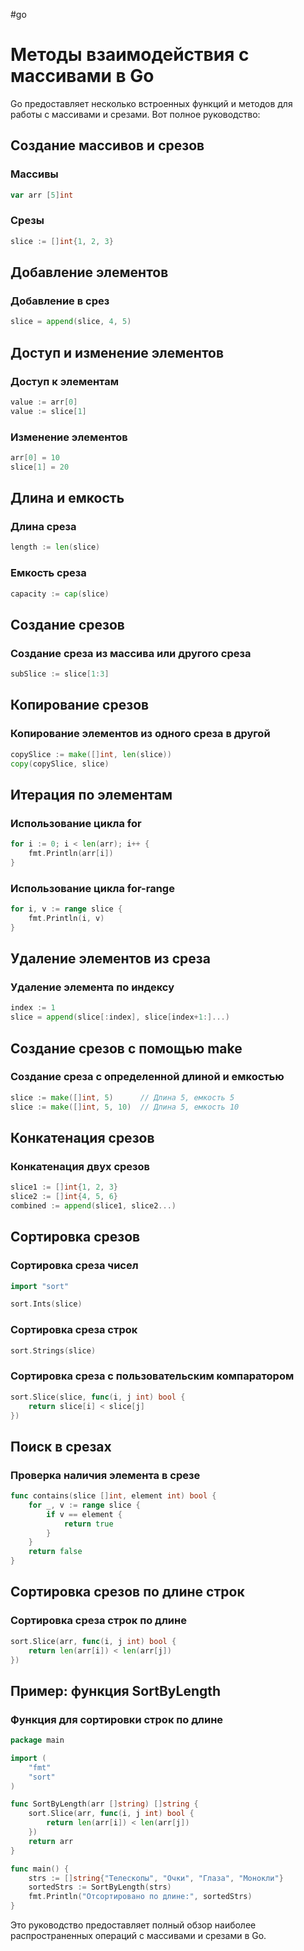 #go 
# Методы взаимодействия с массивами в Go

Go предоставляет несколько встроенных функций и методов для работы с массивами и срезами. Вот полное руководство:

## Создание массивов и срезов

### Массивы
```go
var arr [5]int
```

### Срезы
```go
slice := []int{1, 2, 3}
```

## Добавление элементов

### Добавление в срез
```go
slice = append(slice, 4, 5)
```

## Доступ и изменение элементов

### Доступ к элементам
```go
value := arr[0]
value := slice[1]
```

### Изменение элементов
```go
arr[0] = 10
slice[1] = 20
```

## Длина и емкость

### Длина среза
```go
length := len(slice)
```

### Емкость среза
```go
capacity := cap(slice)
```

## Создание срезов

### Создание среза из массива или другого среза
```go
subSlice := slice[1:3]
```

## Копирование срезов

### Копирование элементов из одного среза в другой
```go
copySlice := make([]int, len(slice))
copy(copySlice, slice)
```

## Итерация по элементам

### Использование цикла for
```go
for i := 0; i < len(arr); i++ {
    fmt.Println(arr[i])
}
```

### Использование цикла for-range
```go
for i, v := range slice {
    fmt.Println(i, v)
}
```

## Удаление элементов из среза

### Удаление элемента по индексу
```go
index := 1
slice = append(slice[:index], slice[index+1:]...)
```

## Создание срезов с помощью make

### Создание среза с определенной длиной и емкостью
```go
slice := make([]int, 5)      // Длина 5, емкость 5
slice := make([]int, 5, 10)  // Длина 5, емкость 10
```

## Конкатенация срезов

### Конкатенация двух срезов
```go
slice1 := []int{1, 2, 3}
slice2 := []int{4, 5, 6}
combined := append(slice1, slice2...)
```

## Сортировка срезов

### Сортировка среза чисел
```go
import "sort"

sort.Ints(slice)
```

### Сортировка среза строк
```go
sort.Strings(slice)
```

### Сортировка среза с пользовательским компаратором
```go
sort.Slice(slice, func(i, j int) bool {
    return slice[i] < slice[j]
})
```

## Поиск в срезах

### Проверка наличия элемента в срезе
```go
func contains(slice []int, element int) bool {
    for _, v := range slice {
        if v == element {
            return true
        }
    }
    return false
}
```

## Сортировка срезов по длине строк

### Сортировка среза строк по длине
```go
sort.Slice(arr, func(i, j int) bool {
    return len(arr[i]) < len(arr[j])
})
```

## Пример: функция SortByLength

### Функция для сортировки строк по длине
```go
package main

import (
    "fmt"
    "sort"
)

func SortByLength(arr []string) []string {
    sort.Slice(arr, func(i, j int) bool {
        return len(arr[i]) < len(arr[j])
    })
    return arr
}

func main() {
    strs := []string{"Телескопы", "Очки", "Глаза", "Монокли"}
    sortedStrs := SortByLength(strs)
    fmt.Println("Отсортировано по длине:", sortedStrs)
}
```

Это руководство предоставляет полный обзор наиболее распространенных операций с массивами и срезами в Go.
